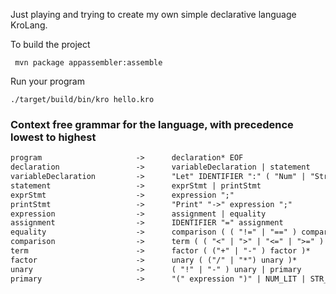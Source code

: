 Just playing and trying to create my own simple declarative language KroLang.

To build the project

```shell
 mvn package appassembler:assemble
```

Run your program

```shell
./target/build/bin/kro hello.kro
```
### Context free grammar for the language, with precedence lowest to highest
```markdown
program                     ->      declaration* EOF
declaration                 ->      variableDeclaration | statement
variableDeclaration         ->      "Let" IDENTIFIER ":" ( "Num" | "Str" ) ( "=" expression ) ? ";"
statement                   ->      exprStmt | printStmt
exprStmt                    ->      expression ";"
printStmt                   ->      "Print" "->" expression ";"
expression                  ->      assignment | equality
assignment                  ->      IDENTIFIER "=" assignment
equality                    ->      comparison ( ( "!=" | "==" ) comparison )*
comparison                  ->      term ( ( "<" | ">" | "<=" | ">=" ) term )*
term                        ->      factor ( ("+" | "-" ) factor )*
factor                      ->      unary ( ("/" | "*") unary )*
unary                       ->      ( "!" | "-" ) unary | primary
primary                     ->      "(" expression ")" | NUM_LIT | STR_LIT | "True" | "False" | "Nil" | IDENTIFIER
```
